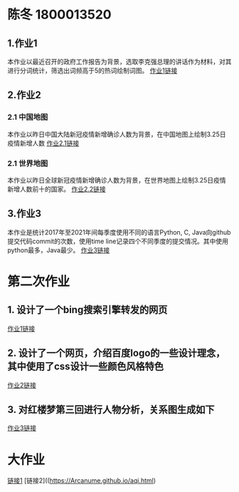 

# 陈冬 1800013520
## 1.作业1
本作业以最近召开的政府工作报告为背景，选取李克强总理的讲话作为材料，对其进行分词统计，筛选出词频高于5的热词绘制词图。
[作业1链接](https://Arcanume.github.io/hotword22.html)


## 2.作业2

### 2.1 中国地图
本作业以昨日中国大陆新冠疫情新增确诊人数为背景，在中国地图上绘制3.25日疫情新增人数
[作业2.1链接](https://Arcanume.github.io/map_china.html)


### 2.1 世界地图
本作业以昨日全球新冠疫情新增确诊人数为背景，在世界地图上绘制3.25日疫情新增人数前十的国家。
[作业2.2链接](https://Arcanume.github.io/map_world.html)


## 3.作业3
本作业是统计2017年至2021年间每季度使用不同的语言Python, C, Java向github提交代码commit的次数，使用time line记录四个不同季度的提交情况。其中使用python最多，Java最少。
[作业3链接](https://Arcanume.github.io/timeline_bar.html)


# 第二次作业
## 1. 设计了一个bing搜索引擎转发的网页
[作业1链接](https://Arcanume.github.io/first.html)

## 2. 设计了一个网页，介绍百度logo的一些设计理念，其中使用了css设计一些颜色风格特色
[作业2链接](https://Arcanume.github.io/second.html)

## 3. 对红楼梦第三回进行人物分析，关系图生成如下
[作业3链接](https://Arcanume.github.io/redrelation.html)


# 大作业
[链接1](https://Arcanume.github.io/timeline_bar.html)
[链接2]((https://Arcanume.github.io/aqi.html)
